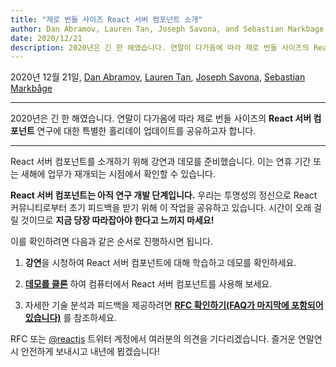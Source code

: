 ```yaml
---
title: "제로 번들 사이즈 React 서버 컴포넌트 소개"
author: Dan Abramov, Lauren Tan, Joseph Savona, and Sebastian Markbage
date: 2020/12/21
description: 2020년은 긴 한 해였습니다. 연말이 다가옴에 따라 제로 번들 사이즈의 React 서버 컴포넌트 연구에 대한 특별한 홀리데이 업데이트를 공유하고자 합니다.
---
```


2020년 12월 21일, [Dan Abramov](https://twitter.com/dan_abramov), [Lauren Tan](https://twitter.com/potetotes), [Joseph Savona](https://twitter.com/en_JS), [Sebastian Markbåge](https://twitter.com/sebmarkbage)

---

<Intro>

2020년은 긴 한 해였습니다. 연말이 다가옴에 따라 제로 번들 사이즈의 **React 서버 컴포넌트** 연구에 대한 특별한 홀리데이 업데이트를 공유하고자 합니다.

</Intro>

---

React 서버 컴포넌트를 소개하기 위해 강연과 데모를 준비했습니다. 이는 연휴 기간 또는 새해에 업무가 재개되는 시점에서 확인할 수 있습니다.

<YouTubeIframe src="https://www.youtube.com/embed/TQQPAU21ZUw" />

**React 서버 컴포넌트는 아직 연구 개발 단계입니다.** 우리는 투명성의 정신으로 React 커뮤니티로부터 초기 피드백을 받기 위해 이 작업을 공유하고 있습니다. 시간이 오래 걸릴 것이므로 **지금 당장 따라잡아야 한다고 느끼지 마세요!**

이를 확인하려면 다음과 같은 순서로 진행하시면 됩니다.

1. **강연**을 시청하여 React 서버 컴포넌트에 대해 학습하고 데모를 확인하세요.

2. **[데모를 클론](http://github.com/reactjs/server-components-demo)** 하여 컴퓨터에서 React 서버 컴포넌트를 사용해 보세요.

3. 자세한 기술 분석과 피드백을 제공하려면 **[RFC 확인하기(FAQ가 마지막에 포함되어 있습니다)](https://github.com/reactjs/rfcs/pull/188)** 를 참조하세요.

RFC 또는 [@reactjs](https://twitter.com/reactjs) 트위터 계정에서 여러분의 의견을 기다리겠습니다. 즐거운 연말연시 안전하게 보내시고 내년에 뵙겠습니다!
